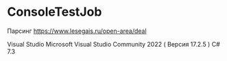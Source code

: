 # ConsoleTestJob
Парсинг https://www.lesegais.ru/open-area/deal

Visual Studio Microsoft Visual Studio Community 2022 ( Версия 17.2.5 )
C# 7.3
